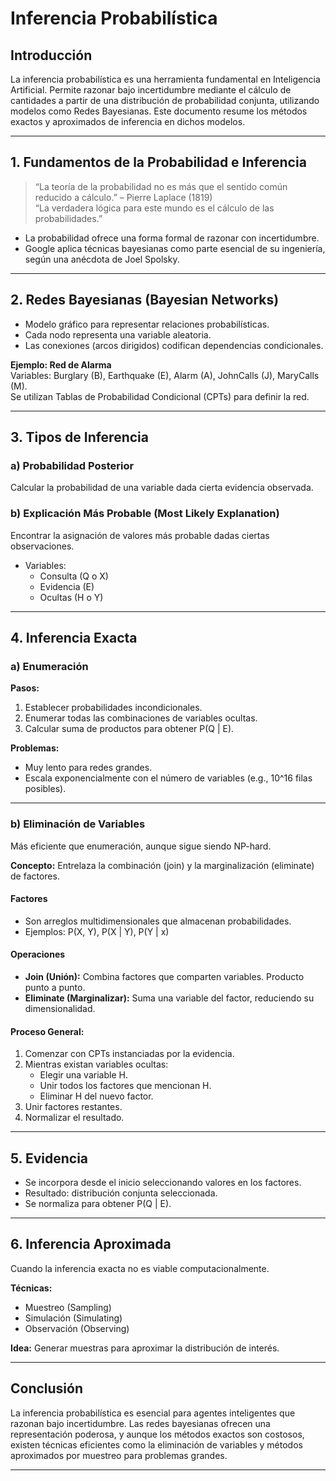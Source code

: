 # Inferencia Probabilística



## Introducción

La inferencia probabilística es una herramienta fundamental en Inteligencia Artificial. Permite razonar bajo incertidumbre mediante el cálculo de cantidades a partir de una distribución de probabilidad conjunta, utilizando modelos como Redes Bayesianas. Este documento resume los métodos exactos y aproximados de inferencia en dichos modelos.

---

## 1. Fundamentos de la Probabilidad e Inferencia

> “La teoría de la probabilidad no es más que el sentido común reducido a cálculo.” – Pierre Laplace (1819)  
> “La verdadera lógica para este mundo es el cálculo de las probabilidades.”  

- La probabilidad ofrece una forma formal de razonar con incertidumbre.
- Google aplica técnicas bayesianas como parte esencial de su ingeniería, según una anécdota de Joel Spolsky.

---

## 2. Redes Bayesianas (Bayesian Networks)

- Modelo gráfico para representar relaciones probabilísticas.
- Cada nodo representa una variable aleatoria.
- Las conexiones (arcos dirigidos) codifican dependencias condicionales.

**Ejemplo: Red de Alarma**  
Variables: Burglary (B), Earthquake (E), Alarm (A), JohnCalls (J), MaryCalls (M).  
Se utilizan Tablas de Probabilidad Condicional (CPTs) para definir la red.

---

## 3. Tipos de Inferencia

### a) Probabilidad Posterior
Calcular la probabilidad de una variable dada cierta evidencia observada.

### b) Explicación Más Probable (Most Likely Explanation)
Encontrar la asignación de valores más probable dadas ciertas observaciones.

- Variables:
  - Consulta (Q o X)
  - Evidencia (E)
  - Ocultas (H o Y)

---

## 4. Inferencia Exacta

### a) Enumeración

**Pasos:**
1. Establecer probabilidades incondicionales.
2. Enumerar todas las combinaciones de variables ocultas.
3. Calcular suma de productos para obtener P(Q | E).

**Problemas:**
- Muy lento para redes grandes.
- Escala exponencialmente con el número de variables (e.g., 10^16 filas posibles).

---

### b) Eliminación de Variables

Más eficiente que enumeración, aunque sigue siendo NP-hard.

**Concepto:** Entrelaza la combinación (join) y la marginalización (eliminate) de factores.

#### Factores
- Son arreglos multidimensionales que almacenan probabilidades.
- Ejemplos: P(X, Y), P(X | Y), P(Y | x)

#### Operaciones

- **Join (Unión):** Combina factores que comparten variables. Producto punto a punto.
- **Eliminate (Marginalizar):** Suma una variable del factor, reduciendo su dimensionalidad.

#### Proceso General:
1. Comenzar con CPTs instanciadas por la evidencia.
2. Mientras existan variables ocultas:
   - Elegir una variable H.
   - Unir todos los factores que mencionan H.
   - Eliminar H del nuevo factor.
3. Unir factores restantes.
4. Normalizar el resultado.

---

## 5. Evidencia

- Se incorpora desde el inicio seleccionando valores en los factores.
- Resultado: distribución conjunta seleccionada.
- Se normaliza para obtener P(Q | E).

---

## 6. Inferencia Aproximada

Cuando la inferencia exacta no es viable computacionalmente.

**Técnicas:**
- Muestreo (Sampling)
- Simulación (Simulating)
- Observación (Observing)

**Idea:** Generar muestras para aproximar la distribución de interés.

---

## Conclusión

La inferencia probabilística es esencial para agentes inteligentes que razonan bajo incertidumbre. Las redes bayesianas ofrecen una representación poderosa, y aunque los métodos exactos son costosos, existen técnicas eficientes como la eliminación de variables y métodos aproximados por muestreo para problemas grandes.

---
